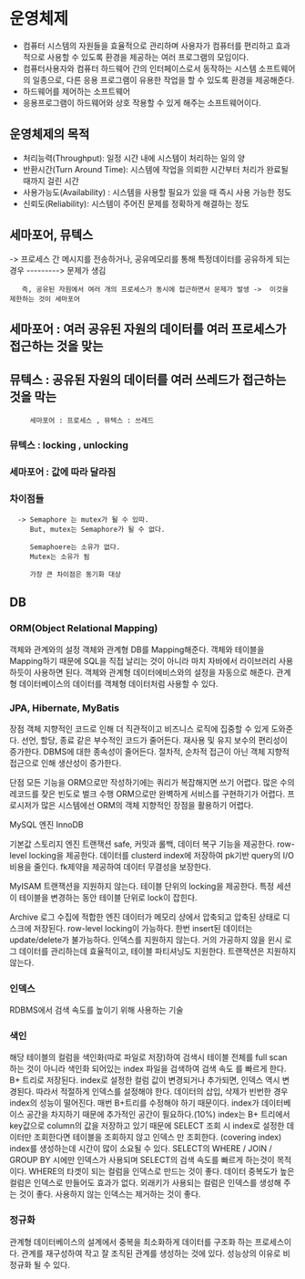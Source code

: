 # 운영체제

- 컴퓨터 시스템의 자원들을 효율적으로 관리하며 사용자가 컴퓨터를 편리하고 효과적으로 사용할 수 있도록 환경을 제공하는 여러 프로그램의 모임이다.
 - 컴퓨터사용자와 컴퓨터 하드웨어 간의 인터페이스로서 동작하는 시스템 소프트웨어의 일종으로, 다른 응용 프로그램이 유용한 작업을 할 수 있도록 환경을 제공해준다.
- 하드웨어를 제어하는 소프트웨어
- 응용프로그램이 하드웨어와 상호 작용할 수 있게 해주는 소프트웨어이다.

## 운영체제의 목적
 - 처리능력(Throughput): 일정 시간 내에 시스템이 처리하는 일의 양
 - 반환시간(Turn Around Time): 시스템에 작업을 의뢰한 시간부터 처리가 완료될 때까지 걸린 시간
 - 사용가능도(Availability) : 시스템을 사용할 필요가 있을 때 즉시 사용 가능한 정도
 - 신뢰도(Reliability): 시스템이 주어진 문제를 정확하게 해결하는 정도
## 세마포어, 뮤텍스
   -> 프로세스 간 메시지를 전송하거나, 공유메모리를 통해 특정데이터를 공유하게 되는 경우  ---------> 문제가 생김
      
       즉, 공유된 자원에서 여러 개의 프로세스가 동시에 접근하면서 문제가 발생 ->  이것을 제한하는 것이 세마포어
   
## 세마포어 : 여러 공유된 자원의 데이터를 여러 프로세스가 접근하는 것을 맞는 
## 뮤텍스 : 공유된 자원의 데이터를 여러 쓰레드가 접근하는 것을 막는 

         세마포어 : 프로세스 , 뮤텍스 : 쓰레드
         
### 뮤텍스 : locking , unlocking 
### 세마포어 : 값에 따라 달라짐

### 차이점들 
      -> Semaphore 는 mutex가 될 수 있따. 
         But, mutex는 Semaphore가 될 수 없다. 
         
         Semaphoere는 소유가 없다. 
         Mutex는 소유가 됨 
         
         가장 큰 차이점은 동기화 대상 
       
## DB

 ### ORM(Object Relational Mapping)
  
  객체와 관계와의 설정
  객체와 관계형 DB를 Mapping해준다.
  객체와 테이블을 Mapping하기 때문에 SQL을 직접 날리는 것이 아니라 마치 자바에서 라이브러리 사용하듯이 사용하면 된다.
  객체와 관계형 데이터에비스와의 설정을 자동으로 해준다.
  관계형 데이터베이스의 데이터를 객체형 데이터처럼 사용할 수 있다.

### JPA, Hibernate, MyBatis

 장점
 객체 지향적인 코드로 인해 더 직관적이고 비즈니스 로직에 집중할 수 있게 도와준다.
 선언, 할당, 종료 같은 부수적인 코드가 줄어든다.
 재사용 및 유지 보수의 편리성이 증가한다.
 DBMS에 대한 종속성이 줄어든다.
 절차적, 순차적 접근이 아닌 객체 지향적 접근으로 인해 생산성이 증가한다.

 단점
 모든 기능을 ORM으로만 작성하기에는 쿼리가 복잡해지면 쓰기 어렵다.
 많은 수의 레코드를 잦은 빈도로 벌크 수행
 ORM으로만 완벽하게 서비스를 구현하기가 어렵다.
 프로시저가 많은 시스템에선 ORM의 객체 지향적인 장점을 활용하기 어렵다.
 
 MySQL 엔진
 InnoDB
 
 기본값 스토리지 엔진
 트랜잭션 safe, 커밋과 롤백, 데이터 복구 기능을 제공한다.
 row-level locking을 제공한다.
 데이터를 clusterd index에 저장하여 pk기반 query의 I/O 비용을 줄인다.
 fk제약을 제공하여 데이터 무결성을 보장한다.
 
 MyISAM
 트랜잭션을 지원하지 않는다.
 테이블 단위의 locking을 제공한다.
 특정 세션이 테이블을 변경하는 동안 테이블 단위로 lock이 잡힌다.

 Archive
 로그 수집에 적합한 엔진
 데이터가 메모리 상에서 압축되고 압축된 상태로 디스크에 저장된다.
 row-level locking이 가능하다.
 한번 insert된 데이터는 update/delete가 불가능하다.
 인덱스를 지원하지 않는다.
 거의 가공하지 않을 윈시 로그 데이터를 관리하는데 효율적이고, 테이블 파티셔닝도 지원한다.
 트랜잭션은 지원하지 않는다.

 ### 인덱스
 RDBMS에서 검색 속도를 높이기 위해 사용하는 기술

 ### 색인
 해당 테이블의 컬럼을 색인화(따로 파일로 저장)하여 검색시 테이블 전체를 full scan 하는 것이 아니라 색인화 되어있는 index 파일을 검색하여 검색 속도 를 빠르게 한다. 
 B+ 트리로 저장된다.
 index로 설정한 컬럼 값이 변경되거나 추가되면, 인덱스 역시 변경된다. 따라서 적절하게 인덱스를 설정해야 한다.
 데이터의 삽입, 삭제가 빈번한 경우 index의 성능이 떨어진다. 매번 B+트리를 수정해야 하기 때문이다.
 index가 데이터베이스 공간을 차지하기 때문에 추가적인 공간이 필요하다.(10%)
 index는 B+ 트리에서 key값으로 column의 값을 저장하고 있기 때문에 SELECT 조회 시 index로 설정한 데이터만 조회한다면 테이블을 조회하지 않고 인덱스  만 조회한다. (covering index)
 index를 생성하는데 시간이 많이 소요될 수 있다.
 SELECT의 WHERE / JOIN / GROUP BY 시에만 인덱스가 사용되며 SELECT의 검색 속도를 빠르게 하는것이 목적이다.
 WHERE의 타겟이 되는 컬럼을 인덱스로 만드는 것이 좋다.
 데이터 중복도가 높은 컬럼은 인덱스로 만들어도 효과가 없다.
 외래키가 사용되는 컬럼은 인덱스를 생성해 주는 것이 좋다.
 사용하지 않는 인덱스는 제거하는 것이 좋다.

### 정규화
관계형 데이터베이스의 설계에서 중복을 최소화하게 데이터를 구조화 하는 프로세스이다.
관계를 재구성하여 작고 잘 조직된 관계를 생성하는 것에 있다.
성능상의 이유로 비정규화 될 수 있다.
         
